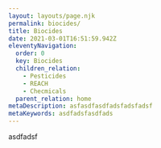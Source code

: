 ```yaml
---
layout: layouts/page.njk
permalink: biocides/
title: Biocides
date: 2021-03-01T16:51:59.942Z
eleventyNavigation:
  order: 0
  key: Biocides
  children_relation:
    - Pesticides
    - REACH
    - Checmicals
  parent_relation: home
metaDescription: asfasdfasdfadsfadsfadsf
metaKeywords: asdfadsfasdfads
---
```

asdfadsf